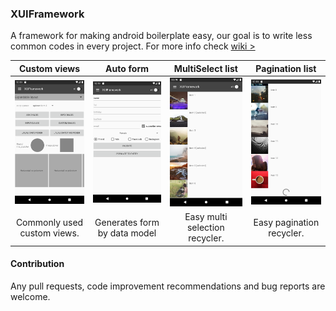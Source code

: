 ### XUIFramework

A framework for making android boilerplate easy, our goal is to write less common codes in every project. 
For more info check [wiki >](https://github.com/ehsanhvd/XUIFramework/wiki)

| Custom views        |  Auto form   | MultiSelect list  | Pagination list  |
| :-------------:|:-------------:|:-----:|:-----:|
| ![](https://raw.githubusercontent.com/ehsanhvd/XUIFramework/master/screenshots/Screenshot_1589219358.png "Logo Title Text 1") | ![](https://raw.githubusercontent.com/ehsanhvd/XUIFramework/master/screenshots/Screenshot_1589219350.png "Logo Title Text 1") | ![](https://raw.githubusercontent.com/ehsanhvd/XUIFramework/master/screenshots/Screenshot_1589219370.png "Logo Title Text 1") | ![](https://raw.githubusercontent.com/ehsanhvd/XUIFramework/master/screenshots/Screenshot_1589219379.png "Logo Title Text 1") |
|Commonly used custom views.|Generates form by data model|Easy multi selection recycler.|Easy pagination recycler.|


#### Contribution
Any pull requests, code improvement recommendations and bug reports are welcome.
